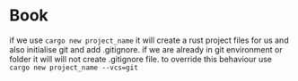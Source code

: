 # Book

if we use `cargo new project_name` it will create a rust project files for us and also initialise git and add .gitignore. if we are already in git environment or folder it will will not create .gitignore file. to override this behaviour use `cargo new project_name --vcs=git`
